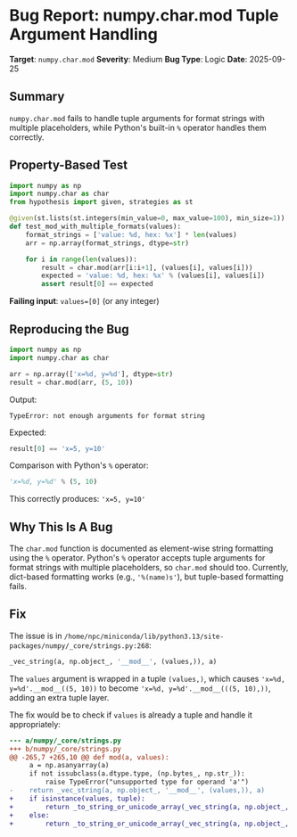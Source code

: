 # Bug Report: numpy.char.mod Tuple Argument Handling

**Target**: `numpy.char.mod`
**Severity**: Medium
**Bug Type**: Logic
**Date**: 2025-09-25

## Summary

`numpy.char.mod` fails to handle tuple arguments for format strings with multiple placeholders, while Python's built-in `%` operator handles them correctly.

## Property-Based Test

```python
import numpy as np
import numpy.char as char
from hypothesis import given, strategies as st

@given(st.lists(st.integers(min_value=0, max_value=100), min_size=1))
def test_mod_with_multiple_formats(values):
    format_strings = ['value: %d, hex: %x'] * len(values)
    arr = np.array(format_strings, dtype=str)

    for i in range(len(values)):
        result = char.mod(arr[i:i+1], (values[i], values[i]))
        expected = 'value: %d, hex: %x' % (values[i], values[i])
        assert result[0] == expected
```

**Failing input**: `values=[0]` (or any integer)

## Reproducing the Bug

```python
import numpy as np
import numpy.char as char

arr = np.array(['x=%d, y=%d'], dtype=str)
result = char.mod(arr, (5, 10))
```

Output:
```
TypeError: not enough arguments for format string
```

Expected:
```python
result[0] == 'x=5, y=10'
```

Comparison with Python's `%` operator:
```python
'x=%d, y=%d' % (5, 10)
```

This correctly produces: `'x=5, y=10'`

## Why This Is A Bug

The `char.mod` function is documented as element-wise string formatting using the `%` operator. Python's `%` operator accepts tuple arguments for format strings with multiple placeholders, so `char.mod` should too. Currently, dict-based formatting works (e.g., `'%(name)s'`), but tuple-based formatting fails.

## Fix

The issue is in `/home/npc/miniconda/lib/python3.13/site-packages/numpy/_core/strings.py:268`:

```python
_vec_string(a, np.object_, '__mod__', (values,)), a)
```

The `values` argument is wrapped in a tuple `(values,)`, which causes `'x=%d, y=%d'.__mod__((5, 10))` to become `'x=%d, y=%d'.__mod__(((5, 10),))`, adding an extra tuple layer.

The fix would be to check if `values` is already a tuple and handle it appropriately:

```diff
--- a/numpy/_core/strings.py
+++ b/numpy/_core/strings.py
@@ -265,7 +265,10 @@ def mod(a, values):
     a = np.asanyarray(a)
     if not issubclass(a.dtype.type, (np.bytes_, np.str_)):
         raise TypeError("unsupported type for operand 'a'")
-    return _vec_string(a, np.object_, '__mod__', (values,)), a)
+    if isinstance(values, tuple):
+        return _to_string_or_unicode_array(_vec_string(a, np.object_, '__mod__', values), a)
+    else:
+        return _to_string_or_unicode_array(_vec_string(a, np.object_, '__mod__', (values,)), a)
```